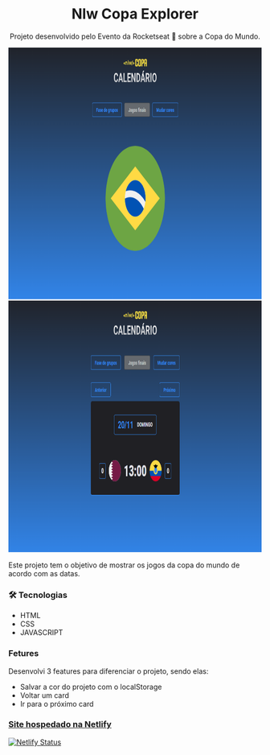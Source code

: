 <h1 align="center"> Nlw Copa Explorer </h1>

<p align="center">Projeto desenvolvido pelo Evento da Rocketseat 🚀 sobre a Copa do Mundo. </p>

<div align="center" float="left">
  <img alt="Imagem do projeto que mostra a tela inicial" title="Imagem do projeto" src="./nlwCopa1.png" width="900" height="500" />
  <img alt="Imagem do projeto que mostra os jogos de acordo com as datas e demais funcionalidades" title="Imagem do projeto" src="./nlwCopa2.png" width="900" height="500" />
</div>

<p>Este projeto tem o objetivo de mostrar os jogos da copa do mundo
de acordo com as datas.</p>

### 🛠 Tecnologias

- HTML
- CSS
- JAVASCRIPT

### Fetures
<p>Desenvolvi 3 features para diferenciar o projeto, sendo elas: </p>

- Salvar a cor do projeto com o localStorage
- Voltar um card
- Ir para o próximo card

<h3><a href="https://nlwcopa.netlify.app/" target="_blank">Site hospedado na Netlify</a></h3>

[![Netlify Status](https://api.netlify.com/api/v1/badges/ace0fd53-1b83-4ed9-9410-265c4a0aab8c/deploy-status)](https://app.netlify.com/sites/nlwcopa/deploys)
